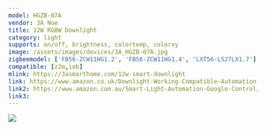 ```yaml
---
model: HGZB-07A
vendor: 3A Nue
title: 12W RGBW Downlight
category: light
supports: on/off, brightness, colortemp, colorxy
image: /assets/images/devices/3A_HGZB-07A.jpg
zigbeemodel: ['FB56-ZCW11HG1.2', 'FB56-ZCW11HG1.4', 'LXT56-LS27LX1.7']
compatible: [z2m,iob]
mlink: https://3asmarthome.com/12w-smart-downlight
link: https://www.amazon.co.uk/Downlight-Working-Compatible-Automation-Control/dp/B07KWXFDQC
link2: https://www.amazon.com.au/Smart-Light-Automation-Google-Control/dp/B07T9CPJ5S
link3: 
---
```

![](3A_HGZB-07A_2.jpg)